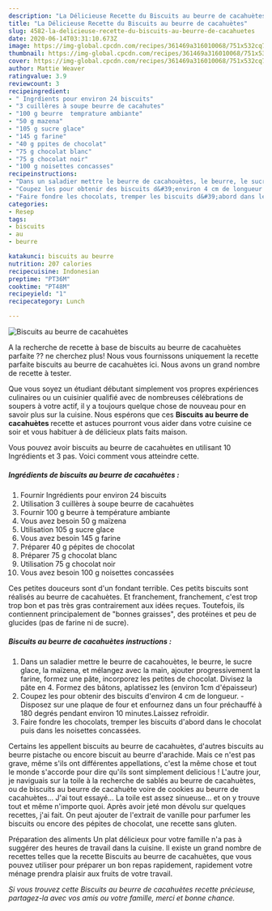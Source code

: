 ```yaml
---
description: "La Délicieuse Recette du Biscuits au beurre de cacahuètes"
title: "La Délicieuse Recette du Biscuits au beurre de cacahuètes"
slug: 4582-la-delicieuse-recette-du-biscuits-au-beurre-de-cacahuetes
date: 2020-06-14T03:31:10.673Z
image: https://img-global.cpcdn.com/recipes/361469a316010068/751x532cq70/biscuits-au-beurre-de-cacahuetes-photo-principale-de-la-recette.jpg
thumbnail: https://img-global.cpcdn.com/recipes/361469a316010068/751x532cq70/biscuits-au-beurre-de-cacahuetes-photo-principale-de-la-recette.jpg
cover: https://img-global.cpcdn.com/recipes/361469a316010068/751x532cq70/biscuits-au-beurre-de-cacahuetes-photo-principale-de-la-recette.jpg
author: Mattie Weaver
ratingvalue: 3.9
reviewcount: 3
recipeingredient:
- " Ingrdients pour environ 24 biscuits"
- "3 cuillères à soupe beurre de cacahutes"
- "100 g beurre  temprature ambiante"
- "50 g mazena"
- "105 g sucre glace"
- "145 g farine"
- "40 g ppites de chocolat"
- "75 g chocolat blanc"
- "75 g chocolat noir"
- "100 g noisettes concasses"
recipeinstructions:
- "Dans un saladier mettre le beurre de cacahouètes, le beurre, le sucre glace, la maïzena, et mélangez avec la main, ajouter progressivement la farine, formez une pâte, incorporez les petites de chocolat. Divisez la pâte en 4. Formez des bâtons, aplatissez les (environ 1cm d&#39;épaisseur)"
- "Coupez les pour obtenir des biscuits d&#39;environ 4 cm de longueur. Disposez sur une plaque de four et enfournez dans un four préchauffé à 180 degrés pendant environ 10 minutes.Laissez refroidir."
- "Faire fondre les chocolats, tremper les biscuits d&#39;abord dans le chocolat puis dans les noisettes concassées."
categories:
- Resep
tags:
- biscuits
- au
- beurre

katakunci: biscuits au beurre 
nutrition: 207 calories
recipecuisine: Indonesian
preptime: "PT36M"
cooktime: "PT48M"
recipeyield: "1"
recipecategory: Lunch

---
```



![Biscuits au beurre de cacahuètes](https://img-global.cpcdn.com/recipes/361469a316010068/751x532cq70/biscuits-au-beurre-de-cacahuetes-photo-principale-de-la-recette.jpg)

A la recherche de recette à base de biscuits au beurre de cacahuètes parfaite ?? ne cherchez plus! Nous vous fournissons uniquement la recette parfaite biscuits au beurre de cacahuètes ici. Nous avons un grand nombre de recette à tester.

Que vous soyez un étudiant débutant simplement vos propres expériences culinaires ou un cuisinier qualifié avec de nombreuses célébrations de soupers à votre actif, il y a toujours quelque chose de nouveau pour en savoir plus sur la cuisine. Nous espérons que ces <strong> Biscuits au beurre de cacahuètes </strong> recette et astuces pourront vous aider dans votre cuisine ce soir et vous habituer à de délicieux plats faits maison.

<!--inarticleads1-->

Vous pouvez avoir biscuits au beurre de cacahuètes en utilisant 10 Ingrédients et 3 pas. Voici comment vous atteindre cette.

##### Ingrédients de biscuits au beurre de cacahuètes :

1. Fournir  Ingrédients pour environ 24 biscuits
1. Utilisation 3 cuillères à soupe beurre de cacahuètes
1. Fournir 100 g beurre à température ambiante
1. Vous avez besoin 50 g maïzena
1. Utilisation 105 g sucre glace
1. Vous avez besoin 145 g farine
1. Préparer 40 g pépites de chocolat
1. Préparer 75 g chocolat blanc
1. Utilisation 75 g chocolat noir
1. Vous avez besoin 100 g noisettes concassées


Ces petites douceurs sont d&#39;un fondant terrible. Ces petits biscuits sont réalisés au beurre de cacahuètes. Et franchement, franchement, c&#39;est trop trop bon et pas très gras contrairement aux idées reçues. Toutefois, ils contiennent principalement de &#34;bonnes graisses&#34;, des protéines et peu de glucides (pas de farine ni de sucre). 

<!--inarticleads2-->

##### Biscuits au beurre de cacahuètes instructions :

1. Dans un saladier mettre le beurre de cacahouètes, le beurre, le sucre glace, la maïzena, et mélangez avec la main, ajouter progressivement la farine, formez une pâte, incorporez les petites de chocolat. Divisez la pâte en 4. Formez des bâtons, aplatissez les (environ 1cm d&#39;épaisseur)
1. Coupez les pour obtenir des biscuits d&#39;environ 4 cm de longueur. - Disposez sur une plaque de four et enfournez dans un four préchauffé à 180 degrés pendant environ 10 minutes.Laissez refroidir.
1. Faire fondre les chocolats, tremper les biscuits d&#39;abord dans le chocolat puis dans les noisettes concassées.


Certains les appellent biscuits au beurre de cacahuètes, d&#39;autres biscuits au beurre pistache ou encore biscuit au beurre d&#39;arachide. Mais ce n&#39;est pas grave, même s&#39;ils ont différentes appellations, c&#39;est la même chose et tout le monde s&#39;accorde pour dire qu&#39;ils sont simplement delicious ! L&#39;autre jour, je naviguais sur la toile à la recherche de sablés au beurre de cacahuètes, ou de biscuits au beurre de cacahuète voire de cookies au beurre de cacahuètes… J&#39;ai tout essayé… La toile est assez sinueuse… et on y trouve tout et même n&#39;importe quoi. Après avoir jeté mon dévolu sur quelques recettes, j&#39;ai fait. On peut ajouter de l&#39;extrait de vanille pour parfumer les biscuits ou encore des pépites de chocolat, une recette sans gluten. 

<!--inarticleads1-->

<p>
Préparation des aliments Un plat délicieux pour votre famille n'a pas à suggérer des heures de travail dans la cuisine. Il existe un grand nombre de recettes telles que la recette Biscuits au beurre de cacahuètes, que vous pouvez utiliser pour préparer un bon repas rapidement, rapidement votre ménage prendra plaisir aux fruits de votre travail.
</p>

<p>
<i>Si vous trouvez cette Biscuits au beurre de cacahuètes recette précieuse, partagez-la avec vos amis ou votre famille, merci et bonne chance.</i>
</p>
